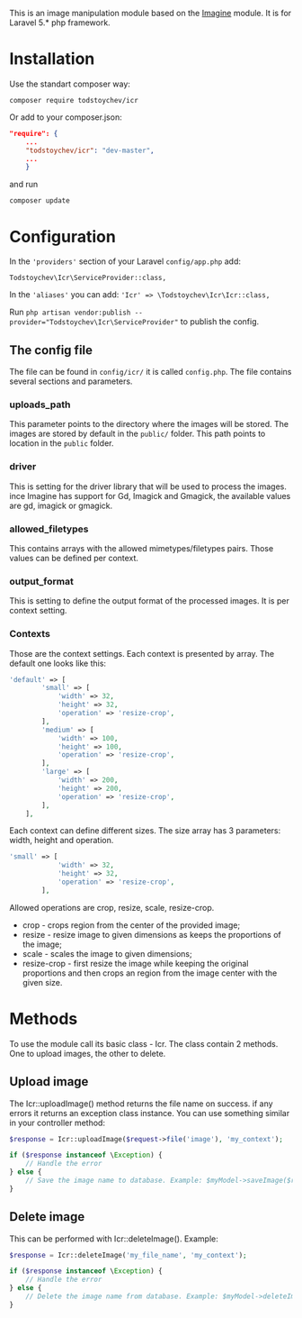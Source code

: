 This is an image manipulation module based on the [Imagine](https://github.com/avalanche123/Imagine) module. It is for Laravel 5.* php framework.

# Installation
Use the standart composer way:

```
composer require todstoychev/icr
```

Or add to your composer.json:

```json
"require": {
    ...
    "todstoychev/icr": "dev-master",
    ...
    }
```

and run 

```composer update```

# Configuration
In the ```'providers'``` section of your Laravel ```config/app.php``` add:

```Todstoychev\Icr\ServiceProvider::class,```

In the ```'aliases'``` you can add: ```'Icr' => \Todstoychev\Icr\Icr::class,```

Run ```php artisan vendor:publish --provider="Todstoychev\Icr\ServiceProvider"``` to publish the config.

## The config file
The file can be found in ```config/icr/``` it is called ```config.php```. The file contains several sections and parameters.

### uploads_path
This parameter points to the directory where the images will be stored. The images are stored by default in the ```public/``` folder. This path points to location in the ```public``` folder.

### driver
This is setting for the driver library that will be used to process the images. ince Imagine has support for Gd, Imagick and Gmagick, the available values are gd, imagick or gmagick. 

### allowed_filetypes
This contains arrays with the allowed mimetypes/filetypes pairs. Those values can be defined per context.

###  output_format
This is setting to define the output format of the processed images. It is per context setting.

### Contexts
Those are the context settings. Each context is presented by array. The default one looks like this:

```php
'default' => [ 
        'small' => [
            'width' => 32,
            'height' => 32,
            'operation' => 'resize-crop',
        ],
        'medium' => [
            'width' => 100,
            'height' => 100,
            'operation' => 'resize-crop',
        ],
        'large' => [
            'width' => 200,
            'height' => 200,
            'operation' => 'resize-crop',
        ],
    ],
```

Each context can define different sizes. The size array has 3 parameters: width, height and operation.

```php
'small' => [
            'width' => 32,
            'height' => 32,
            'operation' => 'resize-crop',
        ],
```

Allowed operations are crop, resize, scale, resize-crop. 
- crop - crops region from the center of the provided image;
- resize - resize image to given dimensions as keeps the proportions of the image;
- scale - scales the image to given dimensions;
- resize-crop - first resize the image while keeping the original proportions and then crops an region from the image center with the given size.

# Methods
To use the module call its basic class - Icr. The class contain 2 methods. One to upload images, the other to delete.

## Upload image
The Icr::uploadImage() method returns the file name on success. if any errors it returns an exception class instance. You can use something similar in your controller method: 

```php
$response = Icr::uploadImage($request->file('image'), 'my_context');

if ($response instanceof \Exception) {
    // Handle the error
} else {
    // Save the image name to database. Example: $myModel->saveImage($response);
}
```

## Delete image
This can be performed with Icr::deleteImage(). Example:

```php
$response = Icr::deleteImage('my_file_name', 'my_context');

if ($response instanceof \Exception) {
    // Handle the error
} else {
    // Delete the image name from database. Example: $myModel->deleteImage($response);
}
```

